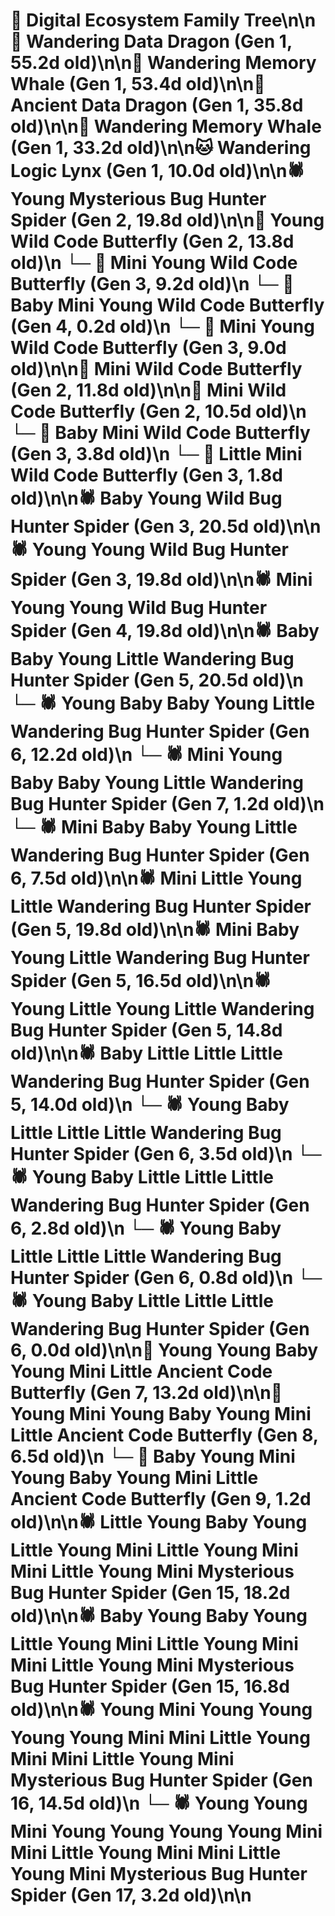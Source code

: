 # 🌳 Digital Ecosystem Family Tree\n\n🐉 Wandering Data Dragon (Gen 1, 55.2d old)\n\n🐋 Wandering Memory Whale (Gen 1, 53.4d old)\n\n🐉 Ancient Data Dragon (Gen 1, 35.8d old)\n\n🐋 Wandering Memory Whale (Gen 1, 33.2d old)\n\n🐱 Wandering Logic Lynx (Gen 1, 10.0d old)\n\n🕷️ Young Mysterious Bug Hunter Spider (Gen 2, 19.8d old)\n\n🦋 Young Wild Code Butterfly (Gen 2, 13.8d old)\n  └─ 🦋 Mini Young Wild Code Butterfly (Gen 3, 9.2d old)\n    └─ 🦋 Baby Mini Young Wild Code Butterfly (Gen 4, 0.2d old)\n  └─ 🦋 Mini Young Wild Code Butterfly (Gen 3, 9.0d old)\n\n🦋 Mini Wild Code Butterfly (Gen 2, 11.8d old)\n\n🦋 Mini Wild Code Butterfly (Gen 2, 10.5d old)\n  └─ 🦋 Baby Mini Wild Code Butterfly (Gen 3, 3.8d old)\n  └─ 🦋 Little Mini Wild Code Butterfly (Gen 3, 1.8d old)\n\n🕷️ Baby Young Wild Bug Hunter Spider (Gen 3, 20.5d old)\n\n🕷️ Young Young Wild Bug Hunter Spider (Gen 3, 19.8d old)\n\n🕷️ Mini Young Young Wild Bug Hunter Spider (Gen 4, 19.8d old)\n\n🕷️ Baby Baby Young Little Wandering Bug Hunter Spider (Gen 5, 20.5d old)\n  └─ 🕷️ Young Baby Baby Young Little Wandering Bug Hunter Spider (Gen 6, 12.2d old)\n    └─ 🕷️ Mini Young Baby Baby Young Little Wandering Bug Hunter Spider (Gen 7, 1.2d old)\n  └─ 🕷️ Mini Baby Baby Young Little Wandering Bug Hunter Spider (Gen 6, 7.5d old)\n\n🕷️ Mini Little Young Little Wandering Bug Hunter Spider (Gen 5, 19.8d old)\n\n🕷️ Mini Baby Young Little Wandering Bug Hunter Spider (Gen 5, 16.5d old)\n\n🕷️ Young Little Young Little Wandering Bug Hunter Spider (Gen 5, 14.8d old)\n\n🕷️ Baby Little Little Little Wandering Bug Hunter Spider (Gen 5, 14.0d old)\n  └─ 🕷️ Young Baby Little Little Little Wandering Bug Hunter Spider (Gen 6, 3.5d old)\n  └─ 🕷️ Young Baby Little Little Little Wandering Bug Hunter Spider (Gen 6, 2.8d old)\n  └─ 🕷️ Young Baby Little Little Little Wandering Bug Hunter Spider (Gen 6, 0.8d old)\n  └─ 🕷️ Young Baby Little Little Little Wandering Bug Hunter Spider (Gen 6, 0.0d old)\n\n🦋 Young Young Baby Young Mini Little Ancient Code Butterfly (Gen 7, 13.2d old)\n\n🦋 Young Mini Young Baby Young Mini Little Ancient Code Butterfly (Gen 8, 6.5d old)\n  └─ 🦋 Baby Young Mini Young Baby Young Mini Little Ancient Code Butterfly (Gen 9, 1.2d old)\n\n🕷️ Little Young Baby Young Little Young Mini Little Young Mini Mini Little Young Mini Mysterious Bug Hunter Spider (Gen 15, 18.2d old)\n\n🕷️ Baby Young Baby Young Little Young Mini Little Young Mini Mini Little Young Mini Mysterious Bug Hunter Spider (Gen 15, 16.8d old)\n\n🕷️ Young Mini Young Young Young Young Mini Mini Little Young Mini Mini Little Young Mini Mysterious Bug Hunter Spider (Gen 16, 14.5d old)\n  └─ 🕷️ Young Young Mini Young Young Young Young Mini Mini Little Young Mini Mini Little Young Mini Mysterious Bug Hunter Spider (Gen 17, 3.2d old)\n\n
